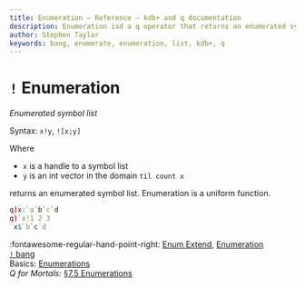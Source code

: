 ```yaml
---
title: Enumeration – Reference – kdb+ and q documentation
description: Enumeration isd a q operator that returns an enumerated symbol list.
author: Stephen Taylor
keywords: bang, enumerate, enumeration, list, kdb+, q
---
```

# `!` Enumeration



_Enumerated symbol list_

Syntax: `x!y`, `![x;y]`

Where 

-   `x` is a handle to a symbol list
-   `y` is an int vector in the domain `til count x`

returns an enumerated symbol list.
Enumeration is a uniform function.

```q
q)x:`a`b`c`d
q)`x!1 2 3
`x$`b`c`d
```


:fontawesome-regular-hand-point-right: 
[Enum Extend](enum-extend.md),
[Enumeration](enumeration.md)  
[`!` bang](overloads.md#bang)  
Basics: [Enumerations](../basics/enumerations.md)  
_Q for Mortals:_ [§7.5 Enumerations](/q4m3/7_Transforming_Data/#75-enumerations)


